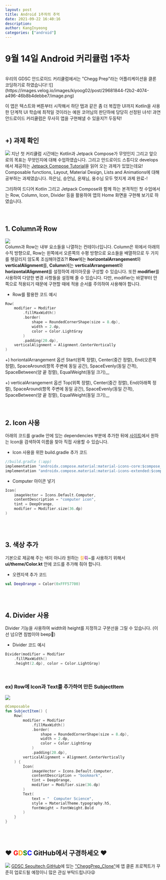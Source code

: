 ```yaml
---
layout: post
title: Android 1주차의 추억
date: 2021-09-22 16:40:16
description: 
author: KangInyeong
categories: ["android"]
---
```


# 9월 14일 Android 커리큘럼 1주차
<br>
우리의 GDSC 안드로이드 커리큘럼에서는 "Chegg Prep"라는 어플리케이션을 클론 코딩하기로 하였습니다!
![](https://images.velog.io/images/kiyoog02/post/29681844-f2b2-4074-a496-46b8b4debbe7/image.png)

이 앱은 텍스트와 버튼부터 시작해서 하단 탭과 같은 좀 더 복잡한 UI까지 Kotlin을 사용한 단계적 UI 학습에 최적일 것이라는 예원 코어님의 판단하에 당당히 선정된 녀석! 과연 안드로이드 커리큘럼은 무사히 앱을 구현해낼 수 있을지?! 두둥탁!
<br>
<br>


## +) 과제 확인
![](https://images.velog.io/images/kiyoog02/post/6922bde6-de77-4c16-bd86-cb703aa5e27e/image.png) 지난 첫 커리큘럼 시간에는 Kotlin과 Jetpack Compose가 무엇인지 그리고 앞으로의 목표는 무엇인지에 대해 수업하였습니다. 그리고 안드로이드 스튜디오 develops에서 제공하는 [Jetpack Compose Tutorial](https://developer.android.com/jetpack/compose/tutorial)을 읽어 오는 과제가 있었는데요! Composable functions, Layout, Material Design, Lists and Animations에 대해 공부하는 과제였습니다. 하은님, 승언님, 윤재님, 용수님 모두 멋지게 과제 완료-!

그리하여 드디어 Kotlin 그리고 Jetpack Compose와 함께 하는 본격적인 첫 수업에서는 Row, Column, Icon, Divider 등을 활용하여 앱의 Home 화면을 구현해 보기로 하였습니다.
<br>
<br>
<br>


## 1. Column과 Row
![](https://images.velog.io/images/kiyoog02/post/1bb85e40-e13f-4f21-bbd4-c251d45d9f31/image.png)    
Column과 Row는 내부 요소들을 나열하는 컨테이너입니다. Column은 위에서 아래의 수직 방향으로, Row는 왼쪽에서 오른쪽의 수평 방향으로 요소들을 배열하므로 두 가지를 헷갈리지 않도록 조심해야겠죠?! <strong>Row</strong>에는 <strong>horizontalArrangement</strong>와 <strong>verticalAlignment</strong>를, <strong>Column</strong>에는 <strong>verticalArrangement</strong>와 <strong>horizontalAlignment</strong>를 설정하여 레이아웃을 구성할 수 있습니다. 또한 <strong>modifier</strong>를 사용하여 다양한 변경 사항들을 설정해 줄 수 있습니다. 다만, modifier는 바깥부터 안쪽으로 적용되기 때문에 구현할 때에 적용 순서를 주의하여 사용해야 합니다.
- Row를 활용한 코드 예시
```kotlin
Row(
    modifier = Modifier
    	.fillMaxWidth()
    	.border(
    		shape = RoundedCornerShape(size = 8.dp),
        	width = 2.dp,
        	color = Color.LightGray
        )
        .padding(20.dp),
    verticalAlignment = Alignment.CenterVertically
) 
```

+) horiontalArrangement 옵션
Start(왼쪽 정렬), Center(중간 정렬), End(오른쪽 정렬), SpaceAround(항목 주변에 동일 공간), SpaceEvenly(동일 간격), SpaceBetween(양 끝 정렬), EqualWeight(동일 크기),,,

+) verticalArrangement 옵션
Top(위쪽 정렬), Center(중간 정렬), End(아래쪽 정렬), SpaceAround(항목 주변에 동일 공간), SpaceEvenly(동일 간격), SpaceBetween(양 끝 정렬), EqualWeight(동일 크기),,,
<br>
<br>
<br>

## 2. Icon 사용
아래의 코드를 gradle 안에 있는 dependencies 부분에 추가한 뒤에 [사이트](https://fonts.google.com/icons)에서 원하는 Icon을 검색하여 이름을 찾아 직접 사용할 수 있습니다.

- Icon 사용을 위한 build.gradle 추가 코드
```java
//build.gradle (:app) 
implementation "androidx.compose.material:material-icons-core:$compose_version"
implementation "androidx.compose.material:material-icons-extended:$compose_version"
```

- Computer 아이콘 넣기
```kotlin
Icon(
	imageVector = Icons.Default.Computer,
    contentDescription = "computer icon",
    tint = DeepOrange,
    modifier = Modifier.size(36.dp)
)
```
<br>
<br>

## 3. 색상 추가
기본으로 제공해 주는 색이 아니라 원하는 <span style="color:orange">컬</span><span style="color:purple">뤄</span><span style="color:green">~</span>를 사용하기 위해서 __ui/theme/Color.kt__ 안에 코드를 추가해 줘야 합니다.

- 오렌지색 추가 코드
```kotlin
val DeepOrange = Color(0xFFF57700)
```
<br>
<br>


## 4. Divider 사용
Divider 기능을 사용하여 width와 height를 지정하고 구분선을 그릴 수 있습니다. (이 선 넘으면 침범이야 beep🎵)

- Divider 코드 예시

```kotlin
Divider(modifier = Modifier
	.fillMaxWidth()
    .height(2.dp), color = Color.LightGray)
```
<br>

### ex) Row에 Icon과 Text를 추가하여 만든 SubjectItem

![](https://images.velog.io/images/kiyoog02/post/9e95233b-1979-44be-b7d1-8864445e97a2/image.png) 
```kotlin
@Composable
fun SubjectItem() {
    Row(
        modifier = Modifier
            .fillMaxWidth()
            .border(
                shape = RoundedCornerShape(size = 8.dp),
                width = 2.dp,
                color = Color.LightGray
            )
            .padding(20.dp),
        verticalAlignment = Alignment.CenterVertically
    ) {
        Icon(
            imageVector = Icons.Default.Computer,
            contentDescription = "bookmark",
            tint = DeepOrange,
            modifier = Modifier.size(36.dp)
        )
        Text(
            text = "  Computer Science",
            style = MaterialTheme.typography.h5,
            fontWeight = FontWeight.Bold
        )
    }
}
```
 
<br>
<br>

## ❤ <span style="color:red">G</span><span style="color:orange">D</span><span style="color:green">S</span><span style="color:blue">C</span> GitHub에서 구경하세오 ❤
![](https://images.velog.io/images/kiyoog02/post/7abf9d86-e12e-4d03-94b4-9bd51279891e/image.png) [GDSC Seoultech GitHub](https://github.com/gdsc-seoultech)에 있는 ["CheggPrep_Clone"](https://github.com/gdsc-seoultech/CheggPrep_Clone)에 앱 클론 프로젝트가 꾸준히 업로드될 예정이니 많은 관심 부탁드립니다😜